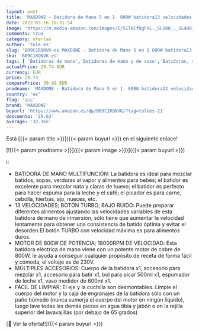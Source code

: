 ```yaml
---
layout: post
title: 'MAXDONE - Batidora de Mano 5 en 1  800W batidora13 velocidades y modo turbo  Libre BPA  para Batidos  Sopas  Salsas  Comida para Bebés'
date: 2022-03-16 16:31:54
image: 'https://m.media-amazon.com/images/I/51lNCfDgFnL._SL500_._SL400_.jpg'
comments: true
category: ofertas
author: 'tole.es'
slug: 'B09C1RQNVK-es MAXDONE - Batidora de Mano 5 en 1 800W batidora13...'
sku: 'B09C1RQNVK-es'
tags: [ 'Batidoras de mano','Batidoras de mano y de vaso','Batidoras, robots de cocina y minipicadoras','Hogar y cocina','Pequeño electrodoméstico','bebés','maxdone', ]
actualPrice: 29.74 EUR
currency: EUR
price: 29.74
comparePrice: 39.99 EUR
prodname: 'MAXDONE - Batidora de Mano 5 en 1  800W batidora13 velocidades y modo turbo  Libre BPA  para Batidos  Sopas  Salsas  Comida para Bebés'
country: 'es'
flag: '🇪🇸'
brand: 'MAXDONE'
buyurl: 'https://www.amazon.es/dp/B09C1RQNVK/?tag=tolees-21'
descuento: '25.63'
average: '32.365'
---
```


Está [{{< param title >}}]({{< param buyurl >}}) en el siguiente enlace!

[![{{< param prodname >}}]({{< param image >}})]({{< param buyurl >}})

ℹ️:

- BATIDORA DE MANO MULTIFUNCIÓN: La batidora es ideal para mezclar batidos, sopas, verduras al vapor y alimentos para bebés; el batidor es excelente para mezclar nata y claras de huevo; el batidor es perfecto para hacer espuma para la leche y el café; el picador es para carne, cebolla, hierbas, ajo, nueces, etc.
- 13 VELOCIDADES; BOTÓN TURBO; BAJO RUIDO: Puede preparar diferentes alimentos ajustando las velocidades variables de esta batidora de mano de inmersión, sólo tiene que aumentar la velocidad lentamente para obtener una consistencia de batido óptima y evitar el desorden.El botón TURBO con velocidad máxima es para alimentos duros.
- MOTOR DE 800W DE POTENCIA; 18000RPM DE VELOCIDAD: Esta batidora eléctrica de mano viene con un potente motor de cobre de 800W, le ayuda a conseguir cualquier propósito de receta de forma fácil y cómoda, el voltaje es de 230V.
- MÚLTIPLES ACCESORIOS: Cuerpo de la batidora x1, accesorio para mezclar x1, accesorio para batir x1, bol para picar 500ml x1, espumador de leche x1, vaso medidor de 600ml x1.
- FÁCIL DE LIMPIAR: El eje y la cuchilla son desmontables. Limpie el cuerpo del motor y la caja de engranajes de la batidora sólo con un paño húmedo (nunca sumerja el cuerpo del motor en ningún líquido), luego lave todas las demás piezas en agua tibia y jabón o en la rejilla superior del lavavajillas (por debajo de 65 grados)

[🛒 Ver la oferta!!]({{< param buyurl >}})
